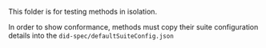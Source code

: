 This folder is for testing methods in isolation.

In order to show conformance,
methods must copy their suite configuration details into the `did-spec/defaultSuiteConfig.json`
